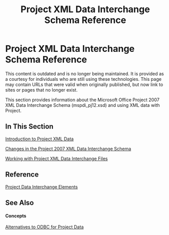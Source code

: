﻿---
title: Project XML Data Interchange Schema Reference
TOCTitle: Project XML Data Interchange Schema
ms:assetid: f49e240f-75ac-4ba0-a6cf-40acf8679d0f
ms:mtpsurl: https://msdn.microsoft.com/en-us/library/Bb968733(v=office.12)
ms:contentKeyID: 13188423
ms.date: 05/05/2014
mtps_version: v=office.12
f1_keywords:
- XML and Project
- XML in Project
- Project 2007, XML
---

# Project XML Data Interchange Schema Reference

This content is outdated and is no longer being maintained. It is provided as a courtesy for individuals who are still using these technologies. This page may contain URLs that were valid when originally published, but now link to sites or pages that no longer exist.

This section provides information about the Microsoft Office Project 2007 XML Data Interchange Schema (mspdi\_pj12.xsd) and using XML data with Project.

## In This Section

[Introduction to Project XML Data](bb968652\(v=office.12\).md)

[Changes in the Project 2007 XML Data Interchange Schema](bb968543\(v=office.12\).md)

[Working with Project XML Data Interchange Files](bb968469\(v=office.12\).md)

## Reference

[Project Data Interchange Elements](bb968664\(v=office.12\).md)

## See Also

#### Concepts

[Alternatives to ODBC for Project Data](https://msdn.microsoft.com/en-us/library/ms436148)

